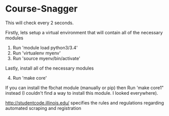# Course-Snagger

This will check every 2 seconds.


Firstly, lets setup a virtual environment that will contain all of the necessary modules

1. Run 'module load python3/3.4'
2. Run 'virtualenv myenv'
3. Run 'source myenv/bin/activate'

Lastly, install all of the necessary modules

4. Run 'make core'


If you can install the fbchat module (manually or pip) then Run 'make core1" instead (I couldn't find a way to install this module.  I looked everywhere).





http://studentcode.illinois.edu/ specifies the rules and regulations regarding automated scraping and registration
